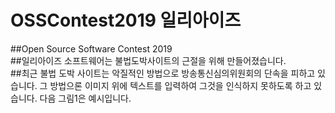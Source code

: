 # OSSContest2019 일리아이즈  
##Open Source Software Contest 2019  
##일리아이즈 소프트웨어는 불법도박사이트의 근절을 위해 만들어졌습니다.  
##최근 불법 도박 사이트는 악질적인 방법으로 방송통신심의위원회의 단속을 피하고 있습니다. 그 방법으론 이미지 위에 텍스트를 입력하여 그것을 인식하지 못하도록 하고 있습니다. 다음 그림1은 예시입니다.  
